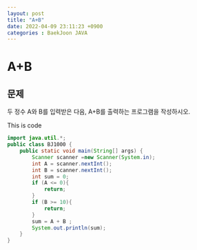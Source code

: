 ```yaml
---
layout: post
title: "A+B"
date: 2022-04-09 23:11:23 +0900
categories : BaekJoon JAVA
---
```

#  A+B
## 문제
두 정수 A와 B를 입력받은 다음, A+B를 출력하는 프로그램을 작성하시오.



This is code
```java
import java.util.*;
public class BJ1000 {
    public static void main(String[] args) {
        Scanner scanner =new Scanner(System.in);
        int A = scanner.nextInt();
        int B = scanner.nextInt();
        int sum = 0;
        if (A <= 0){
            return;
        }
        if (B >= 10){
            return;
        }
        sum = A + B ;
        System.out.println(sum);
    }
}
```